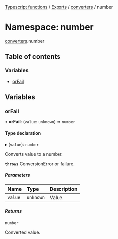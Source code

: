 [Typescript functions](../index.md) / [Exports](../modules.md) / [converters](converters.md) / number

# Namespace: number

[converters](converters.md).number

## Table of contents

### Variables

- [orFail](converters.number.md#orfail)

## Variables

### orFail

• **orFail**: (`value`: `unknown`) => `number`

#### Type declaration

▸ (`value`): `number`

Converts value to a number.

**`throws`** ConversionError on failure.

##### Parameters

| Name | Type | Description |
| :------ | :------ | :------ |
| `value` | `unknown` | Value. |

##### Returns

`number`

Converted value.
